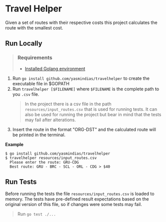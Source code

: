 # Travel Helper #
Given a set of routes with their respective costs this project calculates the route with the smallest cost.

## Run Locally
> ### Requirements
> - [Installed Golang environment](https://golang.org/doc/install)

1. Run `go install github.com/yasmindias/travelhelper` to create the executable file in $GOPATH
2. Run `travelhelper [$FILENAME]` where `$FILENAME` is the complete path to you `.csv` file.
    > In the project there is a csv file in the path `resources/input_routes.csv` that is used for running tests. It can also be used for running the project but bear in mind that the tests may fail after alterations.
3. Insert the route in the format "ORG-DST" and the calculated route will be printed in the terminal.

**Example**

```shell
$ go install github.com/yasmindias/travelhelper             
$ travelhelper resources/input_routes.csv               
  Please enter the route: GRU-CDG
  Best route: GRU - BRC - SCL - ORL - CDG > $40
```

## Run Tests

Before running the tests the file `resources/input_routes.csv` is loaded to memory. The tests have pre-defined result expectations based on the original version of this file, so if changes were some tests may fail.

> Run `go test ./...`
